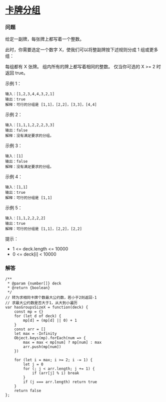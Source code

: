 # [卡牌分组](https://leetcode-cn.com/problems/x-of-a-kind-in-a-deck-of-cards)

### 问题

给定一副牌，每张牌上都写着一个整数。

此时，你需要选定一个数字 X，使我们可以将整副牌按下述规则分成 1 组或更多组：

每组都有 X 张牌。
组内所有的牌上都写着相同的整数。
仅当你可选的 X >= 2 时返回 true。



示例 1：

```
输入：[1,2,3,4,4,3,2,1]
输出：true
解释：可行的分组是 [1,1]，[2,2]，[3,3]，[4,4]
```
示例 2：

```
输入：[1,1,1,2,2,2,3,3]
输出：false
解释：没有满足要求的分组。
```
示例 3：

```
输入：[1]
输出：false
解释：没有满足要求的分组。
```
示例 4：

```
输入：[1,1]
输出：true
解释：可行的分组是 [1,1]
```
示例 5：

```
输入：[1,1,2,2,2,2]
输出：true
解释：可行的分组是 [1,1]，[2,2]，[2,2]
```

提示：

* 1 <= deck.length <= 10000
* 0 <= deck[i] < 10000


### 解答

```
/**
 * @param {number[]} deck
 * @return {boolean}
 */
// 转为求相同卡牌个数最大公约数，若小于2则返回-1
// 求最大公约数是否大于1，从大到小遍历
var hasGroupsSizeX = function(deck) {
    const mp = {}
    for (let d of deck) {
        mp[d] = (mp[d] || 0) + 1
    }
    const arr = []
    let max = -Infinity
    Object.keys(mp).forEach(num => {
        max = max < mp[num] ? mp[num] : max
        arr.push(mp[num])
    })

    for (let i = max; i >= 2; i -= 1) {
        let j = 0
        for (; j < arr.length; j += 1) {
            if (arr[j] % i) break
        }
        if (j === arr.length) return true
    }
    return false
};
```
